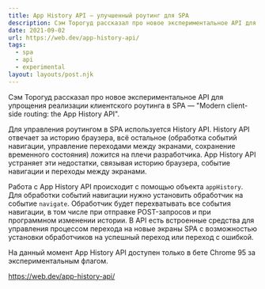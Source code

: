 ```yaml
---
title: App History API — улучшенный роутинг для SPA
description: Cэм Торогуд рассказал про новое экспериментальное API для упрощения реализации клиентского роутинга в SPA
date: 2021-09-02
url: https://web.dev/app-history-api/
tags:
  - spa
  - api
  - experimental
layout: layouts/post.njk
---
```

Cэм Торогуд рассказал про новое экспериментальное API для упрощения реализации клиентского роутинга в SPA — "Modern client-side routing: the App History API".

Для управления роутингом в SPA используется History API. History API отвечает за историю браузера, всё остальное (обработка событий навигации, управление переходами между экранами, сохранение временного состояния) ложится на плечи разработчика. App History API устраняет эти недостатки, связывая историю браузера, событие навигации и переходы между экранами.

Работа с App History API происходит с помощью объекта `appHistory`. Для обработки событий навигации нужно установить обработчик на событие `navigate`. Обработчик будет перехватывать все события навигации, в том числе при отправке POST-запросов и при программном изменении истории. В API есть встроенные средства для управления процессом перехода на новые экраны SPA с возможностью установки обработчиков на успешный переход или переход с ошибкой.

На данный момент App History API доступен только в бете Chrome 95 за экспериментальным флагом.

https://web.dev/app-history-api/
